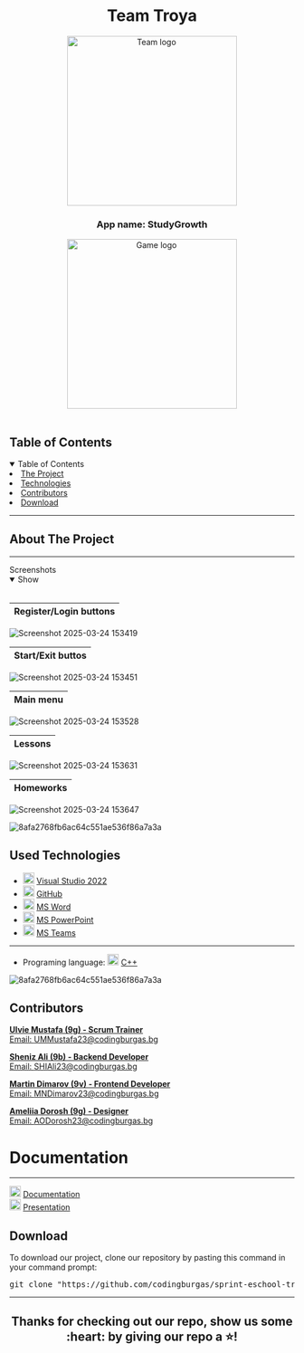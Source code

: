 <h1 align="center"> Team Troya </h1>
<div align="center">
<img src = "https://github.com/user-attachments/assets/6bddcdeb-61e0-4619-95f2-c2cb96e20f39" width = "300" alt = "Team logo" />
</div>
<h3 align="center"> App name: StudyGrowth </h3> 
<div align="center">
    <img src = "https://github.com/user-attachments/assets/0d8ed11c-f5ba-414e-a04a-b83ff6dda108" width = "300" height ="300" alt = "Game logo" />
    </div>
<br>
    
<!-- TABLE OF CONTENTS -->
<h2 id="table-of-contents">Table of Contents</h2>
    
<details open="open">
    <summary>Table of Contents</summary>
    <li><a href="#about-the-project">  The Project</a></li>
    <li><a href="#used-technologies">  Technologies</a></li>
    <li><a href="#contributors">   Contributors</a></li>
    <li><a href="#download">    Download</a></li>
</details>
    
<hr>




    
<!-- ABOUT THE PROJECT -->
<h2 id="about-the-project">About The Project</h2>
    
<p align="justify">

</p>
    
    
<hr>

    
<summary>Screenshots</summary>
<details open="open">
<summary>Show</summary>
<br>

|                        Register/Login buttons                         |
| :-------------------------------------------------------------------: | 
![Screenshot 2025-03-24 153419](https://github.com/user-attachments/assets/4f746cf2-7fdf-4efa-a200-a7fdef41ecb2)


|                            Start/Exit buttos                          |
| :-------------------------------------------------------------------: | 
![Screenshot 2025-03-24 153451](https://github.com/user-attachments/assets/c43446b4-98e1-41dc-a902-507e63e47beb)

|                                Main menu                              |
| :-------------------------------------------------------------------: | 
![Screenshot 2025-03-24 153528](https://github.com/user-attachments/assets/f04cdaf6-7975-4caa-ba28-6b7338c1fcd0)

|                                 Lessons                               |
| :-------------------------------------------------------------------: | 
![Screenshot 2025-03-24 153631](https://github.com/user-attachments/assets/b56d8fa9-39f7-45ca-b898-f15b375a1e75)

|                                Homeworks                              |
| :-------------------------------------------------------------------: | 
![Screenshot 2025-03-24 153647](https://github.com/user-attachments/assets/1f40e2c8-8f3d-42ef-b793-8e4a892d4237)

  
</details>
    
</td></tr></table>
<p></p>
    
![8afa2768fb6ac64c551ae536f86a7a3a](https://github.com/user-attachments/assets/30993cee-3458-4a34-95ef-d498b6a727ee)
    
##  Used Technologies
- <img src="https://upload.wikimedia.org/wikipedia/commons/thumb/2/2c/Visual_Studio_Icon_2022.svg/1200px-Visual_Studio_Icon_2022.svg.png" width="20" alt="Visual Studio 2022 Logo"> <a href="https://visualstudio.microsoft.com/vs/">Visual Studio 2022</a>
- <img src="https://github.githubassets.com/images/modules/logos_page/GitHub-Mark.png" width="20" alt="GitHub Logo"> <a href="https://github.com/">GitHub</a>
- <img src="https://upload.wikimedia.org/wikipedia/commons/thumb/f/fd/Microsoft_Office_Word_%282019%E2%80%93present%29.svg/2203px-Microsoft_Office_Word_%282019%E2%80%93present%29.svg.png" width="20" alt="MS Word Logo"> <a href="https://en.wikipedia.org/wiki/Microsoft_Word">MS Word</a>
- <img src="https://upload.wikimedia.org/wikipedia/commons/3/3b/Microsoft_PowerPoint_Logo.png" width="20" alt="MS PowerPoint Logo"> <a href="https://bg.wikipedia.org/wiki/Microsoft_PowerPoint">MS PowerPoint</a>
- <img src="https://upload.wikimedia.org/wikipedia/commons/thumb/c/c9/Microsoft_Office_Teams_%282018%E2%80%93present%29.svg/2203px-Microsoft_Office_Teams_%282018%E2%80%93present%29.svg.png" width="20" alt="MS Teams Logo"> <a href="https://www.microsoft.com/en-us/microsoft-teams/group-chat-software">MS Teams</a>
-----------------------------------------------------------------------------------------------------------------------------------
- Programing language: <img src="https://brandslogos.com/wp-content/uploads/thumbs/c-logo-vector.svg" width="20" alt="C++ Logo"> <a href="https://cplusplus.com/">C++</a>
    
    
![8afa2768fb6ac64c551ae536f86a7a3a](https://github.com/user-attachments/assets/30993cee-3458-4a34-95ef-d498b6a727ee)
    
<!-- CONTRIBUTORS -->
<h2 id="contributors">Contributors</h2>
    
<p>

<b><a href="https://github.com/UMMustafa23">Ulvie Mustafa (9g) - Scrum Trainer</b> 
<br>
Email: UMMustafa23@codingburgas.bg

<b><a href="https://github.com/SHIAli23">Sheniz Ali (9b) - Backend Developer</b> 
<br>
Email: SHIAli23@codingburgas.bg

<b><a href="https://github.com/MNDiamarov23">Martin Dimarov (9v) - Frontend Developer</b> 
<br>
Email: MNDimarov23@codingburgas.bg

<b><a href="https://github.com/AODorosh23">Ameliia Dorosh (9g) - Designer</b> 
<br>
Email: AODorosh23@codingburgas.bg

<h1>Documentation</h1>    
<hr>

<img src="https://upload.wikimedia.org/wikipedia/commons/thumb/f/fd/Microsoft_Office_Word_%282019%E2%80%93present%29.svg/2203px-Microsoft_Office_Word_%282019%E2%80%93present%29.svg.png" width="20" alt="MS Word Logo"> <a href="https://docs.google.com/document/d/1k-DN1ePx3bJwKEpJHVJ_JU2uB_VqgdL7/edit?usp=sharing&ouid=113608949992359005668&rtpof=true&sd=true">Documentation</a>
<br>
<img src="https://upload.wikimedia.org/wikipedia/commons/3/3b/Microsoft_PowerPoint_Logo.png" width="20" alt="MS PowerPoint Logo"> <a href="https://eu.docworkspace.com/d/sIMLI55yFAqfwjb8G">Presentation</a>
<br>

</p>
<h2>Download</h2>
    
<p>To download our project, clone our repository by pasting this command in your command prompt:</p>
    
<pre align="center">git clone "https://github.com/codingburgas/sprint-eschool-troya.git"</pre>

<hr>

<h2 align="center">Thanks for checking out our repo, show us some :heart: by giving our repo a ⭐️!</h2>
